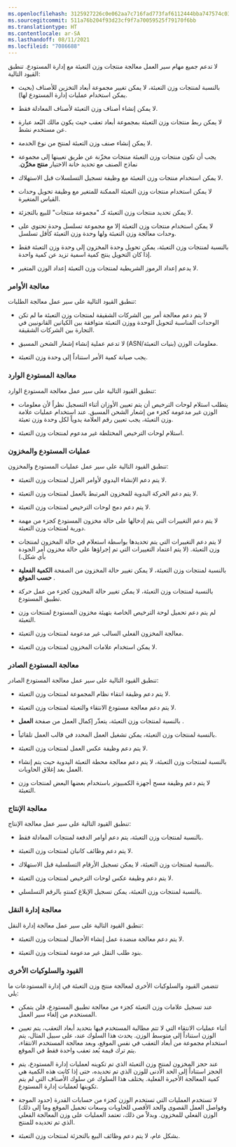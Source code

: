 ```yaml
---
ms.openlocfilehash: 3125927226c0e062aa7c716fad773faf6112444bba747574c03609c9f292defe
ms.sourcegitcommit: 511a76b204f93d23cf9f7a70059525f79170f6bb
ms.translationtype: HT
ms.contentlocale: ar-SA
ms.lasthandoff: 08/11/2021
ms.locfileid: "7086688"
---
```

لا تدعم جميع مهام سير العمل معالجة منتجات وزن التعبئة مع إدارة المستودع. تنطبق القيود التالية:

-   بالنسبة لمنتجات وزن التعبئة، لا يمكن تغيير مجموعة أبعاد التخزين للأصناف (بحيث يمكن استخدام عمليات إدارة المستودع لها).

-   لا يمكن إنشاء أصناف وزن التعبئة لأصناف المعادلة فقط.

-   لا يمكن ربط منتجات وزن التعبئة بمجموعة أبعاد تعقب حيث يكون مالك البُعد عبارة عن مستخدم نشط.

-   لا يمكن إنشاء صنف وزن التعبئة لمنتج من نوع الخدمة.

-   يجب أن تكون منتجات وزن التعبئة منتجات مخزّنة عن طريق تعيينها إلى مجموعة نماذج الصنف مع تحديد خانة الاختيار **‬‏‫منتج مخزّن**.

-   لا يمكن استخدام منتجات وزن التعبئة مع وظيفة تسجيل التسلسلات قبل الاستهلاك.

-   لا يمكن استخدام منتجات وزن التعبئة الممكنة للمتغير مع وظيفة تحويل وحدات القياس المتغيرة.

-   لا يمكن تحديد منتجات وزن التعبئة كـ "مجموعة منتجات" للبيع بالتجزئة.

-   لا يمكن استخدام منتجات وزن التعبئة إلا مع مجموعة تسلسل وحدة تحتوي على وحدات معالجة وزن التعبئة ولها وحدة وزن التعبئة كأقل تسلسل.

-   بالنسبة لمنتجات وزن التعبئة، يمكن تحويل وحدة المخزون إلى وحدة وزن التعبئة فقط إذا كان التحويل ينتج كمية اسمية تزيد عن كمية واحدة.

-   لا يدعم إعداد الرموز الشريطية لمنتجات وزن التعبئة إعداد الوزن المتغير.

### <a name="order-processing"></a>معالجة الأوامر
تنطبق القيود التالية على سير عمل معالجة الطلبات:

-   لا يتم دعم معالجة أمر بين الشركات الشقيقة لمنتجات وزن التعبئة ما لم تكن الوحدات المناسبة لتحويل الوحدة ووزن التعبئة متوافقة بين الكيانين القانونيين في التجارة بين الشركات الشقيقة.

-   لا تدعم عملية إنشاء إشعار الشحن المسبق (ASN/بنيات التعبئة) معلومات الوزن.

-   يجب صيانة كمية الأمر استناداً إلى وحدة وزن التعبئة.

### <a name="inbound-warehouse-processing"></a>معالجة المستودع الوارد
تنطبق القيود التالية على سير عمل معالجة المستودع الوارد:

-   يتطلب استلام لوحات الترخيص أن يتم تعيين الأوزان أثناء التسجيل نظراً لأن معلومات الوزن غير مدعومة كجزء من إشعار الشحن المسبق. عند استخدام عمليات علامة وزن التعبئة، يجب تعيين رقم العلامة يدوياً لكل وحدة وزن تعبئة.

-   استلام لوحات الترخيص المختلطة غير مدعوم لمنتجات وزن التعبئة.

### <a name="inventory-and-warehouse-operations"></a>عمليات المستودع والمخزون
تنطبق القيود التالية على سير عمل عمليات المستودع والمخزون:

-   لا يتم دعم الإنشاء اليدوي لأوامر العزل لمنتجات وزن التعبئة.

-   لا يتم دعم الحركة اليدوية للمخزون المرتبط بالعمل لمنتجات وزن التعبئة.

-   لا يتم دعم دمج لوحات الترخيص لمنتجات وزن التعبئة.

-   لا يتم دعم التغييرات التي يتم إدخالها على حالة مخزون المستودع كجزء من مهمة دورية لمنتجات وزن التعبئة.

-   لا يتم دعم التغييرات التي يتم تحديدها بواسطة استعلام في حالة المخزون لمنتجات وزن التعبئة. (لا يتم اعتماد التغييرات التي تم إجراؤها على حالة مخزون أمر الجودة بأي شكل.)

-   بالنسبة لمنتجات وزن التعبئة، لا يمكن تغيير حالة المخزون من الصفحة **الكمية الفعلية حسب الموقع** .

-   بالنسبة لمنتجات وزن التعبئة، لا يمكن تغيير حالة المخزون كجزء من عمل حركة تطبيق المستودع.

-   لم يتم دعم تحميل لوحة الترخيص الخاصة بتهيئة مخزون المستودع لمنتجات وزن التعبئة.

-   معالجة المخزون الفعلي السالب غير مدعومة لمنتجات وزن التعبئة.

-   لا يمكن استخدام علامات المخزون لمنتجات وزن التعبئة.

### <a name="outbound-warehouse-processing"></a>معالجة المستودع الصادر
تنطبق القيود التالية على سير عمل معالجة المستودع الصادر:

-   لا يتم دعم وظيفة انتقاء نظام المجموعة لمنتجات وزن التعبئة.

-   لا يتم دعم معالجة مستودع الانتقاء والتعبئة‬ لمنتجات وزن التعبئة.

-   بالنسبة لمنتجات وزن التعبئة، يتعذّر إكمال العمل من صفحة **العمل** .

-   بالنسبة لمنتجات وزن التعبئة، يمكن تشغيل العمل المحدد في قالب العمل تلقائياً.

-   لا يتم دعم وظيفة عكس العمل لمنتجات وزن التعبئة.

-   بالنسبة لمنتجات وزن التعبئة، لا يتم دعم معالجة محطة التعبئة اليدوية حيث يتم إنشاء العمل بعد إغلاق الحاويات.

-   لا يتم دعم وظيفة مسح أجهزة الكمبيوتر باستخدام بعضها البعض لمنتجات وزن التعبئة.

### <a name="production-processing"></a>معالجة الإنتاج
تنطبق القيود التالية على سير عمل معالجة الإنتاج:

-   بالنسبة لمنتجات وزن التعبئة، يتم دعم أوامر الدفعة لمنتجات المعادلة فقط.

-   لا يتم دعم وظائف كانبان لمنتجات وزن التعبئة.

-   بالنسبة لمنتجات وزن التعبئة، لا يمكن تسجيل الأرقام التسلسلية قبل الاستهلاك.

-   لا يتم دعم وظيفة عكس لوحات الترخيص لمنتجات وزن التعبئة.

-   بالنسبة لمنتجات وزن التعبئة، يمكن تسجيل الإبلاغ كمنتهٍ بالرقم التسلسلي.

### <a name="transportation-management-processing"></a>معالجة إدارة النقل
تنطبق القيود التالية على سير عمل معالجة إدارة النقل:

-   لا يتم دعم معالجة ‏‫منضدة عمل إنشاء الأحمال‬‬ لمنتجات وزن التعبئة.

-   بنود طلب النقل غير مدعومة لمنتجات وزن التعبئة.

### <a name="other-restrictions-and-behaviors"></a>القيود والسلوكيات الأخرى
تتضمن القيود والسلوكيات الأخرى لمعالجة منتج وزن التعبئة في إدارة المستودعات ما يلي: 

-   عند تسجيل علامات وزن التعبئة كجزء من معالجة تطبيق المستودع، فلن يتمكن المستخدم من إلغاء سير العمل.

-   أثناء عمليات الانتقاء التي لا تتم مطالبة المستخدم فيها بتحديد أبعاد التعقب، يتم تعيين الوزن استناداً إلى متوسط الوزن. يحدث هذا السلوك عند، على سبيل المثال، يتم استخدام مجموعة من أبعاد التعقب في نفس الموقع، وبعد معالجة المستخدم الانتقاء، يتم ترك قيمة بُعد تعقب واحدة فقط في الموقع.

-   عند حجز المخزون لمنتج وزن التعبئة الذي تم تكوينه لعمليات إدارة المستودع، يتم الحجز استناداً إلى الحد الأدنى للوزن الذي تم تحديده، حتى إذا كانت هذه الكمية هي كمية المعالجة الأخيرة الفعلية. يختلف هذا السلوك عن سلوك الأصناف التي لم يتم تكوينها لعمليات إدارة المستودع.

-   لا تستخدم العمليات التي تستخدم الوزن كجزء من حسابات القدرة (حدود الموجة وفواصل العمل القصوى والحد الأقصى للحاويات وسعات تحميل الموقع وما إلى ذلك) الوزن الفعلي للمخزون. وبدلاً من ذلك، تعتمد العمليات على وزن المعالجة الفعلي الذي تم تحديده للمنتج.

-   بشكل عام، لا يتم دعم وظائف البيع بالتجزئة لمنتجات وزن التعبئة.

